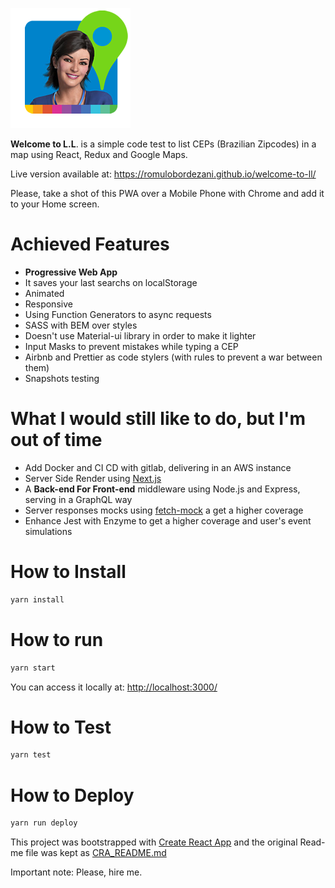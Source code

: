 ![](public/android-chrome-192x192.png?raw=true)

**Welcome to L.L**. is a simple code test to list CEPs (Brazilian Zipcodes) in a map using React, Redux and Google Maps.

Live version available at: https://romulobordezani.github.io/welcome-to-ll/
 
Please, take a shot of this PWA over a Mobile Phone with Chrome and add it to your Home screen.

# Achieved Features
- **Progressive Web App**
- It saves your last searchs on localStorage
- Animated 
- Responsive
- Using Function Generators to async requests
- SASS with BEM over styles
- Doesn't use Material-ui library in order to make it lighter
- Input Masks to prevent mistakes while typing a CEP
- Airbnb and Prettier as code stylers (with rules to prevent a war between them)
- Snapshots testing

# What I would still like to do, but I'm out of time
- Add Docker and CI CD with gitlab, delivering in an AWS instance
- Server Side Render using [Next.js](https://nextjs.org/)
- A **Back-end For Front-end** middleware using Node.js and Express, serving in a GraphQL way
- Server responses mocks using [fetch-mock](https://www.npmjs.com/package/fetch-mock) a get a higher coverage
- Enhance Jest with Enzyme to get a higher coverage and user's event simulations

# How to Install
```bash
yarn install
```


# How to run
```bash
yarn start
```

You can access it locally at: [http://localhost:3000/](http://localhost:3000/)


# How to Test
```bash
yarn test
```

# How to Deploy
```bash
yarn run deploy
```

This project was bootstrapped with [Create React App](https://github.com/facebookincubator/create-react-app) and the original Read-me file was kept as [CRA_README.md](CRA_README.md)

Important note: Please, hire me. 

